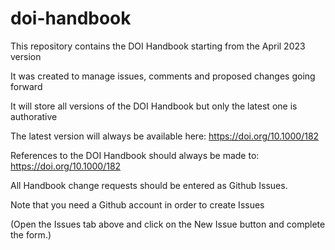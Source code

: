 # doi-handbook
This repository contains the DOI Handbook starting from the April 2023 version 

It was created to manage issues, comments and proposed changes going forward

It will store all versions of the DOI Handbook but only the latest one is authorative

The latest version will always be available here: https://doi.org/10.1000/182 

References to the DOI Handbook should always be made to: https://doi.org/10.1000/182  

All Handbook change requests should be entered as Github Issues.

Note that you need a Github account in order to create Issues 

(Open the Issues tab above and click on the New Issue button and complete the form.) 
